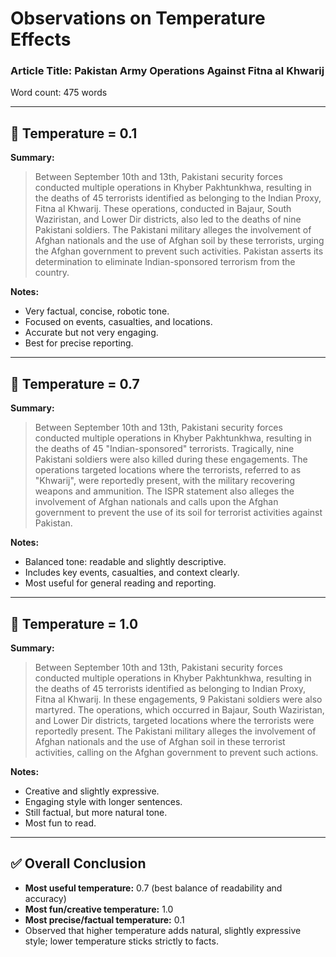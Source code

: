 # Observations on Temperature Effects

### Article Title: Pakistan Army Operations Against Fitna al Khwarij
Word count: 475 words

---

## 🔹 Temperature = 0.1
**Summary:**
> Between September 10th and 13th, Pakistani security forces conducted multiple operations in Khyber Pakhtunkhwa, resulting in the deaths of 45 terrorists identified as belonging to the Indian Proxy, Fitna al Khwarij. These operations, conducted in Bajaur, South Waziristan, and Lower Dir districts, also led to the deaths of nine Pakistani soldiers. The Pakistani military alleges the involvement of Afghan nationals and the use of Afghan soil by these terrorists, urging the Afghan government to prevent such activities. Pakistan asserts its determination to eliminate Indian-sponsored terrorism from the country.

**Notes:**
- Very factual, concise, robotic tone.  
- Focused on events, casualties, and locations.  
- Accurate but not very engaging.  
- Best for precise reporting.

---

## 🔹 Temperature = 0.7
**Summary:**
> Between September 10th and 13th, Pakistani security forces conducted multiple operations in Khyber Pakhtunkhwa, resulting in the deaths of 45 "Indian-sponsored" terrorists. Tragically, nine Pakistani soldiers were also killed during these engagements. The operations targeted locations where the terrorists, referred to as "Khwarij", were reportedly present, with the military recovering weapons and ammunition. The ISPR statement also alleges the involvement of Afghan nationals and calls upon the Afghan government to prevent the use of its soil for terrorist activities against Pakistan.

**Notes:**
- Balanced tone: readable and slightly descriptive.  
- Includes key events, casualties, and context clearly.  
- Most useful for general reading and reporting.

---

## 🔹 Temperature = 1.0
**Summary:**
> Between September 10th and 13th, Pakistani security forces conducted multiple operations in Khyber Pakhtunkhwa, resulting in the deaths of 45 terrorists identified as belonging to Indian Proxy, Fitna al Khwarij. In these engagements, 9 Pakistani soldiers were also martyred. The operations, which occurred in Bajaur, South Waziristan, and Lower Dir districts, targeted locations where the terrorists were reportedly present. The Pakistani military alleges the involvement of Afghan nationals and the use of Afghan soil in these terrorist activities, calling on the Afghan government to prevent such actions.

**Notes:**
- Creative and slightly expressive.  
- Engaging style with longer sentences.  
- Still factual, but more natural tone.  
- Most fun to read.

---

## ✅ Overall Conclusion
- **Most useful temperature:** 0.7 (best balance of readability and accuracy)  
- **Most fun/creative temperature:** 1.0  
- **Most precise/factual temperature:** 0.1  
- Observed that higher temperature adds natural, slightly expressive style; lower temperature sticks strictly to facts.
